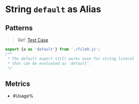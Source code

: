 # String `default` as Alias

## Patterns

> Ref: [Test Case](../../../../../docs/relation/export.md#reexports-make-default-export)

[//]: # (@formatter:off)
```js
export {a as 'default'} from './file0.js';
/**
 * The default export still works even for string literal
 * that can be evaluated as `default`.
 */
```
[//]: # (@formatter:on)

## Metrics

* #Usage%
